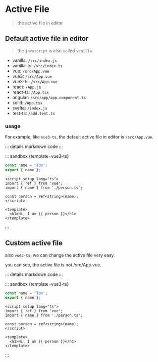 # Active File

> the active file in editor

## Default active file in editor

> the `javascript` is also called `vanilla`.

- vanilla: `/src/index.js`
- vanilla-ts: `/src/index.ts`
- vue: `/src/App.vue`
- vue3: `/src/App.vue`
- vue3-ts: `/src/App.vue`
- react: `/App.js`
- react-ts: `/App.tsx`
- angular: `/src/app/app.component.ts`
- solid: `/App.tsx`
- svelte: `/index.js`
- test-ts: `/add.test.ts`

### usage

For example, like `vue3-ts`, the default active file in editor is `/src/App.vue`.

<script setup>
import vue3ts from '../codes/basic-usage/addVue3tsFile.ts';
import changeActive from '../codes/basic-usage/changeActive.ts';
</script>

::: details markdown code
<CodePanel :value="vue3ts" />
:::

::: sandbox {template=vue3-ts}
```js /src/person.ts
const name = 'Tom';
export { name };
```

```vue /src/App.vue
<script setup lang="ts">
import { ref } from 'vue';
import { name } from './person.ts';

const person = ref<string>(name);
</script>

<template>
  <h1>Hi, I am {{ person }}</h1>
</template>
```
:::

## Custom active file

also `vue3-ts`, we can change the active file very easy.

you can see, the active file is not /src/App.vue.

::: details markdown code
<CodePanel :value="changeActive" />
:::

::: sandbox {template=vue3-ts}
```js /src/person.ts [active]
const name = 'Tom';
export { name };
```

```vue /src/App.vue
<script setup lang="ts">
import { ref } from 'vue';
import { name } from './person.ts';

const person = ref<string>(name);
</script>

<template>
  <h1>Hi, I am {{ person }}</h1>
</template>
```
:::
